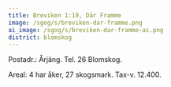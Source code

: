 ```yaml
---
title: Breviken 1:19, Där Framme
image: /sgog/s/breviken-dar-framme.png
ai_image: /sgog/s/breviken-dar-framme-ai.png
district: blomskog
---
```


Postadr.: Årjäng. Tel. 26 Blomskog.

Areal: 4 har åker, 27 skogsmark. Tax-v. 12.400.
